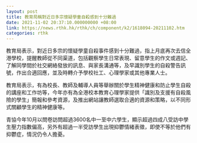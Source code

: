 ```yaml
---
layout: post
title: 教育局稱對近日多宗懷疑學童自殺感到十分難過
date: 2021-11-02 20:37:10.000000000 +08:00
link: https://news.rthk.hk/rthk/ch/component/k2/1618094-20211102.htm
categories: rthk
---
```


教育局表示，對近日多宗的懷疑學童自殺事件感到十分難過，指上月底再次去信全港學校，提醒教師從不同渠道，包括觀察學生日常表現、留意學生的作文或週記、了解同學間於社交網絡發放的訊息、與家長溝通等，及早識別學生的自殺警告訊號，作出合適回應，並及時轉介予學校社工、心理學家或其他專業人士。

教育局表示，有為校長、教師及輔導人員等舉辦關於學生精神健康和防止學生自殺的講座和工作坊等，今年亦有為全港校本教育心理學家提供「識別及支援有自殺風險的學生」簡報和參考資源，及推出網站讓教師選取合適的資源和策略，以不同形式關顧學生的精神健康等。

青協今年10月以問卷訪問超過3600名中一至中六學生，顯示超過四成八受訪中學生壓力指數偏高，另外有超過一半受訪學生出現抑鬱情緒表徵，即使不等於他們有抑鬱症，情況仍令人擔憂。

